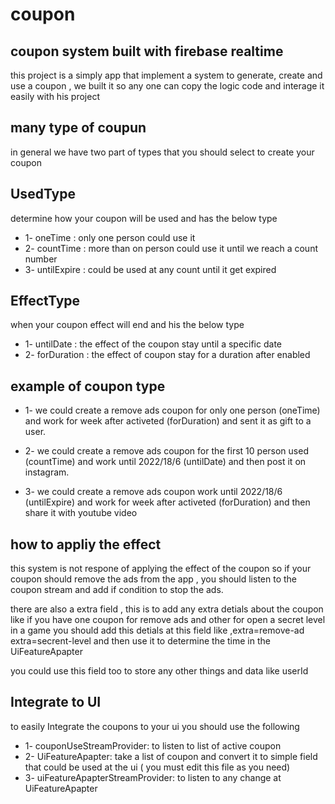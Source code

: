 # coupon
## coupon system built with firebase realtime

this project is a simply app that implement a system to generate, create and use a coupon , we built it so any one can copy the logic code and interage it easily with his project

##  many type of coupun 
in general we have two part of types that you should select to create your coupon

## UsedType
determine how your coupon will be used and has the below type
- 1- oneTime : only one person could use it
- 2- countTime : more than on person could use it until we reach a count number
- 3- untilExpire : could be used at any count until it get expired

## EffectType
when your coupon effect will end and his the below type
- 1- untilDate : the effect of the coupon stay until a specific date
- 2- forDuration : the effect of coupon stay for a duration after enabled


## example of coupon type

- 1- we could create a remove ads coupon for only one person (oneTime) and work for week after activeted (forDuration) and sent it as gift to a user.

- 2- we could create a remove ads coupon for the first 10 person used (countTime) and work until 2022/18/6 (untilDate) and then post it on instagram.

- 3- we could create a remove ads coupon work until  2022/18/6 (untilExpire) and work for week after activeted (forDuration) and then share it with youtube video

## how to appliy the effect
this system is not respone of applying the effect of the coupon so if your coupon should remove the ads from the app , you should listen to the coupon stream and add if condition to stop the ads.

there are also a extra field , this is to add any extra detials about the coupon like if you have one coupon for remove ads and other for open a secret level in a game you should add this detials at this field like ,extra=remove-ad extra=secrent-level and then use it to determine the time in the UiFeatureApapter

you could use this field too to store  any other things and data like userId

## Integrate to UI
to easily Integrate the coupons to your ui you should use the following 
- 1- couponUseStreamProvider: to listen to list of active coupon
- 2- UiFeatureApapter: take a list of coupon and convert it to simple field that could be used at the ui ( you must edit this file as you need)
- 3- uiFeatureApapterStreamProvider: to listen to any change at UiFeatureApapter
